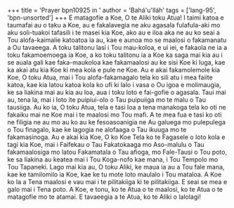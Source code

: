 +++
title = 'Prayer bpn10925 in '
author = 'Bahá'u'lláh'
tags = ['lang-95', 'bpn-unsorted']
+++
E matagofie a Koe, O te Aliki toku Atua!  I taimi katoa e taumafai au o taku a Koe, au e fakalavegia ne aku agasala fulafula-aki mo aku soli-tuakoi tafasili i te masei kia Koe, ako au e iloa aka ne au ko seai a Tou alofa-kaimalie katoatoa ia au, kae e aunoa mo se maalosi o fakamanatu a Ou tavaeega.  A toku talitonu lasi i Tou mau-koloa, e ui iei, e fakaola ne ia a toku fakamoemoega ia Koe, a ko toku talitonu ia a Koe ka saga mai kia au i se auala gali kae faka-maukoloa kae fakamaalosi au ke sisi Koe ki luga, kae ka akai atu kia Koe ki mea kola e pule ne Koe.
     Au e akai fakamolemole kia Koe, O toku Atua, mai i Tou alofa-fakamagalo tela ko sili atu i mea faiite katoa, kae kia latou katoa kola ko ufi ki lalo i vasa o Ou igoa e molimaugia, ke sa liakina mai au kia au loa, aua i toku loto e fai-gofie o agasala.  Taui mai au, tena la, mai i loto ite puipiui-olo o Tau puipuiiga mo te malu o Tau tausiiga.  Au ko ia, O toku Atua, tela e tasi loa a tena manakoga tela ko oti ne fakaiku mai ne Koe mai i te maalosi mo Tou mafi.  A te mea fua e tasi ko oti ne filigia ne au mo au ko au ke fesoasoanigia ne Au galuega mo pulepulega o Tou finagalo, kae ke lagogia ne alofaaga o Tau ikuuga mo te fakamasinoga.
     Au e akai kia Koe, O ko Koe Tela ko te Fagasele o loto kola e tagi kia Koe, mai i Faifekau o Tau Fakatokaaga mo Aso-malulu o Tau fakamaalosiga mo latou Fakamatala o Tau afioga, mo Fale-Tausi o Tou poto, ke sa liakina au keatea mai i Tou Koga-nofo kae mana, i Tou Tempolo mo Tou Tapaneki.  Lago mai kia au, O toku Aliki, ke maua ia au a Tou fale mana, kae ke tamilomilo ia Koe, kae ke tu mote loto maulalo i Tou mataloa.
     A Koe ko Ia a Tena maalosi e vau mai i te pilitakiiga ki te pilitakiiga.  E seai se mea e galo mai i Tena poto. A Koe, e tonu, ko te Atua o te maalosi, ko te Atua o te matagofie mo te atamai.
     E tavaeegia a te Atua, ko te Aliki o lalolagi!
